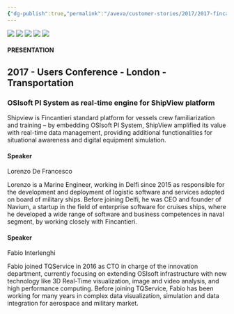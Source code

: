 ```yaml
---
{"dg-publish":true,"permalink":"/aveva/customer-stories/2017/2017-fincantieri-delfi-ils-os-isoft-pi-system-as-real-time-engine-for-ship-view-platform/"}
---
```



![](https://i.imgur.com/1g0Hfd6.png)
![](https://i.imgur.com/10hm2FN.png)
![](https://i.imgur.com/S5T04Oc.png)
![](https://i.imgur.com/xS8e59o.png)
![](https://i.imgur.com/AzFzR2A.png)

#### PRESENTATION

## 2017 - Users Conference - London - Transportation

### OSIsoft PI System as real-time engine for ShipView platform

Shipview is Fincantieri standard platform for vessels crew familiarization and training – by embedding OSIsoft PI System, ShipView amplified its value with real-time data management, providing additional functionalities for situational awareness and digital equipment simulation.

#### Speaker

Lorenzo De Francesco

Lorenzo is a Marine Engineer, working in Delfi since 2015 as responsible for the development and deployment of logistic software and services adopted on board of military ships. Before joining Delfi, he was CEO and founder of Navium, a startup in the field of enterprise software for cruises ships, where he developed a wide range of software and business competences in naval segment, by working closely with Fincantieri.

#### Speaker

Fabio Interlenghi

Fabio joined TQService in 2016 as CTO in charge of the innovation department, currently focusing on extending OSIsoft infrastructure with new technology like 3D Real-Time visualization, image and video analysis, and high performance computing. Before joining TQService, Fabio has been working for many years in complex data visualization, simulation and data integration for aerospace and military market.
